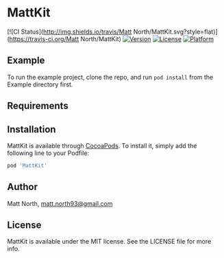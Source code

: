 # MattKit

[![CI Status](http://img.shields.io/travis/Matt North/MattKit.svg?style=flat)](https://travis-ci.org/Matt North/MattKit)
[![Version](https://img.shields.io/cocoapods/v/MattKit.svg?style=flat)](http://cocoapods.org/pods/MattKit)
[![License](https://img.shields.io/cocoapods/l/MattKit.svg?style=flat)](http://cocoapods.org/pods/MattKit)
[![Platform](https://img.shields.io/cocoapods/p/MattKit.svg?style=flat)](http://cocoapods.org/pods/MattKit)

## Example

To run the example project, clone the repo, and run `pod install` from the Example directory first.

## Requirements

## Installation

MattKit is available through [CocoaPods](http://cocoapods.org). To install
it, simply add the following line to your Podfile:

```ruby
pod 'MattKit'
```

## Author

Matt North, matt.north93@gmail.com

## License

MattKit is available under the MIT license. See the LICENSE file for more info.
